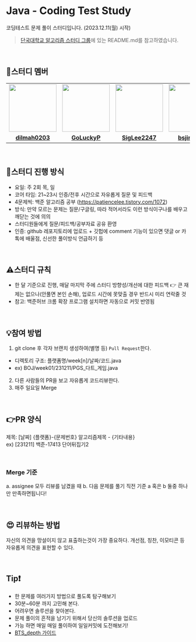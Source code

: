 # Java - Coding Test Study
코딩테스트 문제 풀이 스터디입니다. (2023.12.11(월) 시작)

> [단국대학교 알고리즘 스터디 그룹](https://github.com/DKU-STUDY/Algorithm)에 있는 README.md를 참고하였습니다.

<br />

## 🥳스터디 멤버
<table>
 <tr>
    <td align="center"><a href="https://github.com/dilmah0203"><img src="https://avatars.githubusercontent.com/dilmah0203" width="130px;" alt=""></a></td>
    <td align="center"><a href="https://github.com/GoLuckyP"><img src="https://avatars.githubusercontent.com/GoLuckyP" width="130px;" alt=""></a></td>
    <td align="center"><a href="https://github.com/SigLee2247"><img src="https://avatars.githubusercontent.com/SigLee2247" width="130px;" alt=""></a></td>
    <td align="center"><a href="https://github.com/bsjin1122"><img src="https://avatars.githubusercontent.com/bsjin1122" width="130px;" alt=""></a></td>
    <td align="center"><a href="https://github.com/RudySeo"><img src="https://avatars.githubusercontent.com/RudySeo" width="130px;" alt=""></a></td>
  </tr>
  <tr>
    <td align="center"><a href="https://github.com/dilmah0203"><b>dilmah0203</b></a></td>
    <td align="center"><a href="https://github.com/GoLuckyP"><b>GoLuckyP</b></a></td>
    <td align="center"><a href="https://github.com/SigLee2247"><b>SigLee2247</b></a></td>
    <td align="center"><a href="https://github.com/bsjin1122"><b>bsjin1122</b></a></td>
    <td align="center"><a href="https://github.com/RudySeo"><b>RudySeo</b></a></td>
  </tr>
</table>

<br />

## 📌스터디 진행 방식
- 요일: 주 2회 목, 일
- 코어 타임: 21~23시 인증/전후 시간으로 자유롭게 질문 및 피드백
- 4문제씩: 백준 알고리즘 공부 (https://patiencelee.tistory.com/1072)
- 방식: 만약 모르는 문제는 질문/구글링, 따라 적어서라도 이런 방식이구나를 배우고 깨닫는 것에 의의
- 스터디원들에게 질문/피드백/공부자료 공유 환영
- 인증: github 레포지토리에 업로드 + 깃헙에 comment 기능이 있으면 댓글 or 카톡에 배울점, 신선한 풀이방식 언급하기 등

<br />

## ⚠️스터디 규칙 
- 한 달 기준으로 진행, 매달 마지막 주에 스터디 방향성/개선에 대한 피드백
👉 큰 재제는 없으나(안풀면 본인 손해), 업로드 시간에 못맞출 경우 반드시 미리 연락줄 것 
- 참고: 백준허브 크롬 확장 프로그램 설치하면 자동으로 커밋 반영됨

<br />

## 💡참여 방법
1. git clone 후 각자 브랜치 생성하여(별명 등) `Pull Request`한다.
- 디렉토리 구조: 플랫폼명/week[n]/날짜/코드.java
- ex) BOJ/week01/231211/PGS_다트_게임.java
2. 다른 사람들의 PR을 보고 자유롭게 코드리뷰한다.
3. 매주 일요일 Merge 

<br />

## 👉PR 양식
제목: [날짜] {플랫폼}-{문제번호} 알고리즘제목 - {기타내용} <br />
ex) [231211] 백준-17413 단어뒤집기2

<br />

### Merge 기준
a. assignee 모두 리뷰를 남겼을 때 b. 다음 문제를 풀기 직전 기준 a 혹은 b 둘중 하나만 만족하면됩니다!

<br />

## 😍 리뷰하는 방법
자신의 의견을 망설이지 않고 표출하는것이 가장 중요하다. 개선점, 칭찬, 이모티콘 등 자유롭게 의견을 표현할 수 있다.

<br />

## Tip❗
- 한 문제를 여러가지 방법으로 풀도록 탐구해보기
- 30분~60분 까지 고민해 본다.
- 어려우면 솔루션을 찾아본다.
- 문제 풀이의 흔적을 남기기 위해서 당신의 솔루션을 업로드
- 가능 하면 매일 매일 풀이하여 일일커밋에 도전해보기!
- [BTS_depth 가이드](https://dku-study.github.io/InfoBoard/BST_depth.html)
